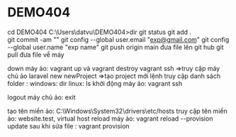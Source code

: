 # DEMO404
cd DEMO404
C:\Users\datvu\DEMO404>dir
git status
git add .\
git commit -am ""
git config --global user.email "exp@gmail.com"
git config --global user.name "exp name"
git push origin main đưa file lên git hub
git pull  đưa file về máy

down máy ảo: vagrant up và vagrant destroy
vagrant ssh =>truy cập máy chủ ảo
laravel new newProject =>tạo project mới
lệnh truy cập danh sách folder :  windows: dir
                                  linux: ls
khởi động máy ảo: vagrant ssh

logout máy chủ ảo: exit

tạo tên miền ảo: C:\Windows\System32\drivers\etc/hosts
truy cập tên miền ảo: website.test, virtual host
reload máy ảo: vagrant reload --provision
update sau khi sửa file : vagrant provision
